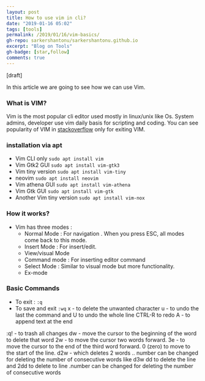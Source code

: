 ```yaml
---
layout: post
title: How to use vim in cli?
date: "2019-01-16 05:02"
tags: [tools]
permalink: /2019/01/16/vim-basics/
gh-repo: sarkershantonu/sarkershantonu.github.io
excerpt: "Blog on Tools"
gh-badge: [star,follow]
comments: true
---
```


[draft] 

In this article we are going to see how we can use Vim.

### What is VIM?
Vim is the most popular cli editor used mostly in linux/unix like Os. System admins, developer use vim daily basis for scripting and coding. You can see popularity of VIM in [stackoverflow](https://stackoverflow.blog/2017/05/23/stack-overflow-helping-one-million-developers-exit-vim/) only for exiting VIM. 
  
### installation via apt
- Vim CLI only ```sudo apt install vim```
- Vim Gtk2 GUI ```sudo apt install vim-gtk3```
- Vim tiny version ```sudo apt install vim-tiny```
- neovim ```sudo apt install neovim```
- Vim athena GUI ```sudo apt install vim-athena```
- Vim Gtk GUI ```sudo apt install vim-gtk```
- Another Vim tiny version ```sudo apt install vim-nox```

### How it works?
- Vim has three modes : 
    - Normal Mode : For navigation . When you press ESC, all modes come back to this mode. 
    - Insert Mode : For insert/edit. 
    - View/visual Mode
    - Command mode : For inserting editor command
    - Select Mode : Similar to visual mode but more functionality. 
    - Ex-mode

### Basic Commands 
- To exit : ```:q``` 
- To save and exit ```:wq```
x - to delete the unwanted character
u - to undo the last the command and U to undo the whole line
CTRL-R to redo
A - to append text at the end

:q! - to trash all changes
dw - move the cursor to the beginning of the word to delete that word
2w - to move the cursor two words forward.
3e - to move the cursor to the end of the third word forward.
0 (zero) to move to the start of the line.
d2w - which deletes 2 words .. number can be changed for deleting the number of consecutive words like d3w
dd to delete the line and 2dd to delete to line .number can be changed for deleting the number of consecutive words